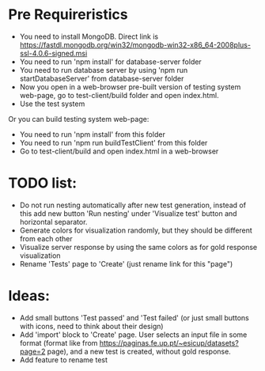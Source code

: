 Pre Requireristics
==================
* You need to install MongoDB. Direct link is https://fastdl.mongodb.org/win32/mongodb-win32-x86_64-2008plus-ssl-4.0.6-signed.msi
* You need to run 'npm install' for database-server folder
* You need to run database server by using 'npm run startDatabaseServer' from database-server folder
* Now you open in a web-browser pre-built version of testing system web-page, go to test-client/build folder and open index.html.
* Use the test system

Or you can build testing system web-page:
* You need to run 'npm install' from this folder
* You need to run 'npm run buildTestClient' from this folder
* Go to test-client/build and open index.html in a web-browser

TODO list:
==========
* Do not run nesting automatically after new test generation, instead of this add new button 'Run nesting' under 'Visualize test' button and horizontal separator.
* Generate colors for visualization randomly, but they should be different from each other
* Visualize server response by using the same colors as for gold response visualization
* Rename 'Tests' page to 'Create' (just rename link for this "page")

Ideas:
======
* Add small buttons 'Test passed' and 'Test failed' (or just small buttons with icons, need to think about their design)
* Add 'import' block to 'Create' page. User selects an input file in some format (format like from https://paginas.fe.up.pt/~esicup/datasets?page=2 page), and a new test is created, without gold response.
* Add feature to rename test
  

